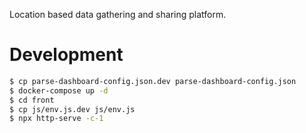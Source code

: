Location based data gathering and sharing platform.

# Development

```bash
$ cp parse-dashboard-config.json.dev parse-dashboard-config.json
$ docker-compose up -d
$ cd front
$ cp js/env.js.dev js/env.js
$ npx http-serve -c-1
```


